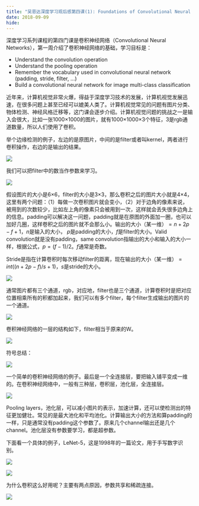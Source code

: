 ```yaml
---
title: "吴恩达深度学习观后感第四课(1): Foundations of Convolutional Neural Networks"
date: 2018-09-09
hide:
---
```


深度学习系列课程的第四门课是卷积神经网络（Convolutional Neural Networks），第一周介绍了卷积神经网络的基础，学习目标是：

- Understand the convolution operation
- Understand the pooling operation
- Remember the vocabulary used in convolutional neural network (padding, stride, filter, ...)
- Build a convolutional neural network for image multi-class classification

近年来，计算机视觉非常火爆，得益于深度学习技术的发展，计算机视觉发展迅速，在很多问题上甚至已经可以媲美人类了。计算机视觉常见的问题有图片分类、物体检测、神经风格迁移等，这门课会逐步介绍。计算机视觉问题的挑战之一是输入会很大，比如一张1000×1000的图片，就有1000×1000×3个特征，3是rgb通道数量，所以人们使用了卷积。

举个边缘检测的例子，左边的是原图片，中间的是filter或者叫kernel，两者进行卷积操作，右边的是输出的结果。

![](dl-4-1-2-1.png)

我们可以把filter中的数当作参数来学习。

![](dl-4-1-3-1.png)

假设图片的大小是6×6，filter的大小是3×3，那么卷积之后的图片大小就是4×4，这里有两个问题：（1）每做一次卷积图片就会变小，（2）对于边角的像素来说，被用到的次数较少，比如左上角的像素只会被用到一次，这样就会丢失很多边角上的信息。padding可以解决这一问题，padding就是在原图的外面加一圈，也可以加好几圈，这样卷积之后的图片就不会那么小。输出的大小（某一维）$= n + 2p - f + 1$，$n$是输入的大小， $p$是padding的大小，$f$是filter的大小。Valid convolution就是没有padding，same convolution指输出的大小和输入的大小一样，根据公式，$p = (f - 1) / 2$。$f$通常是奇数。

Stride是指在计算卷积时每次移动filter的距离，现在输出的大小（某一维）$= int((n + 2p - f) / s + 1)$，$s$是stride的大小。

![](dl-4-1-5-1.png)

通常图片都有三个通道，rgb，对应地，filter也是三个通道，计算卷积时是把对应位置相乘所有的积都加起来，我们可以有多个filter，每个filter生成输出的图片的一个通道。

![](dl-4-1-6-1.png)

卷积神经网络的一层的结构如下，filter相当于原来的W。

![](dl-4-1-7-1.png)

符号总结：

![](dl-4-1-7-2.png)

一个简单的卷积神经网络的例子。最后是一个全连接层，要把输入铺平变成一维的。在卷积神经网络中，一般有三种层，卷积层，池化层，全连接层。

![](dl-4-1-8-1.png)

Pooling layers，池化层，可以减小图片的表示，加速计算，还可以使检测出的特征更加健壮。常见的是最大池化和平均池化。计算输出大小的方法和算padding的一样，只是通常没有padding这个参数了。原来几个channel输出还是几个channel。池化层没有参数要学习，都是超参数。

下面看一个具体的例子，LeNet-5，这是1998年的一篇论文，用于手写数字识别。

![](dl-4-1-10-1.png)

![](dl-4-1-10-2.png)

为什么卷积这么好用呢？主要有两点原因，参数共享和稀疏连接。

![](dl-4-1-11-1.png)
